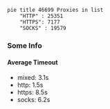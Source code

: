 
```mermaid
pie title 46699 Proxies in list
    "HTTP" : 25351
    "HTTPS": 7177
    "SOCKS" : 19579
```

### Some Info
#### Average Timeout

- mixed: 3.1s
- http: 1.5s
- https: 8.5s
- socks: 6.2s